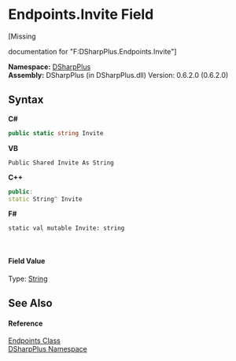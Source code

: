 # Endpoints.Invite Field
 

\[Missing <summary> documentation for "F:DSharpPlus.Endpoints.Invite"\]

**Namespace:**&nbsp;<a href="503971eb-de5e-a570-9922-de9500a9b1cc">DSharpPlus</a><br />**Assembly:**&nbsp;DSharpPlus (in DSharpPlus.dll) Version: 0.6.2.0 (0.6.2.0)

## Syntax

**C#**<br />
``` C#
public static string Invite
```

**VB**<br />
``` VB
Public Shared Invite As String
```

**C++**<br />
``` C++
public:
static String^ Invite
```

**F#**<br />
``` F#
static val mutable Invite: string
```

<br />

#### Field Value
Type: <a href="http://msdn2.microsoft.com/en-us/library/s1wwdcbf" target="_blank">String</a>

## See Also


#### Reference
<a href="27c68942-b65f-a5a4-393f-532ea6ad8638">Endpoints Class</a><br /><a href="503971eb-de5e-a570-9922-de9500a9b1cc">DSharpPlus Namespace</a><br />
